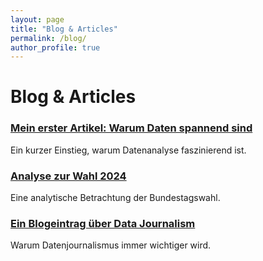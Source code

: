 ```yaml
---
layout: page
title: "Blog & Articles"
permalink: /blog/
author_profile: true
---
```


<h1 class="blog-page-title">Blog & Articles</h1>

<div class="blog-container">
  <div class="blog-card">
    <h3><a href="/files/article1.pdf">Mein erster Artikel: Warum Daten spannend sind</a></h3>
    <p>Ein kurzer Einstieg, warum Datenanalyse faszinierend ist.</p>
  </div>

  <div class="blog-card">
    <h3><a href="https://doi.org/xyz">Analyse zur Wahl 2024</a></h3>
    <p>Eine analytische Betrachtung der Bundestagswahl.</p>
  </div>

  <div class="blog-card">
    <h3><a href="/files/data-journalism.pdf">Ein Blogeintrag über Data Journalism</a></h3>
    <p>Warum Datenjournalismus immer wichtiger wird.</p>
  </div>
</div>
